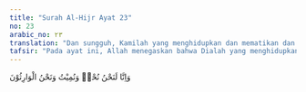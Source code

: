```yaml
---
title: "Surah Al-Hijr Ayat 23"
no: 23
arabic_no: ٢٣
translation: "Dan sungguh, Kamilah yang menghidupkan dan mematikan dan Kami (pulalah) yang mewarisi."
tafsir: "Pada ayat ini, Allah menegaskan bahwa Dialah yang menghidupkan manusia jika Ia menghendaki, dan Dia pula yang mematikannya jika Dia menghendaki. \n\nSelanjutnya, sebagaimana dijelaskan Ibnu Jarir ath-thabari dalam tafsirnya, jika semua yang hidup ini telah mati, maka di saat itu hanya Allah sajalah yang hidup, karena hanya Dia sajalah yang kekal. Kemudian Allah membangkitkan manusia kembali untuk ditimbang dan dihitung amal perbuatannya, sebagaimana firman Allah swt:\n\nTidak ada tuhan selain Dia, Dia yang menghidupkan dan mematikan. (Dialah) Tuhanmu dan Tuhan nenek moyangmu dahulu. (ad-Dukhan/44: 8)\n\nAyat 23 ini diakhiri dengan ungkapan wa nahnul-waritsun (dan Kami pulalah yang mewarisi). Al-Qasimi dalam tafsirnya Mahasin at-Ta'wil menjelaskan bahwa Kami (pulalah) yang mewarisi, maksudnya ialah Kamilah yang masih ada dan menerima atau memiliki semua yang telah ditinggalkan manusia yang telah mati. Istilah waris ini juga digunakan Nabi dalam doanya:\n\nDan jadikanlah dia pewaris dari kita. (Riwayat at-Tirmidzi dari Ibnu Umar)"
---
```

وَاِنَّا لَنَحْنُ نُحْيٖ وَنُمِيْتُ وَنَحْنُ الْوَارِثُوْنَ 